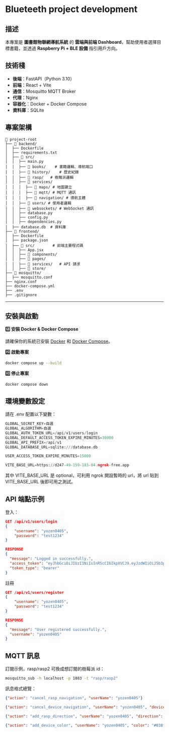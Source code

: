 # Blueteeth project development

## 描述

本專案是 **圖書館物聯網導航系統** 的 **雲端與前端 Dashboard**，幫助使用者選擇目標書籍，並透過 **Raspberry Pi + BLE 設備** 指引用戶方向。

## 技術棧

- **後端**：FastAPI（Python 3.10）
- **前端**：React + Vite
- **通信**：Mosquitto MQTT Broker
- **代理**：Nginx
- **容器化**：Docker + Docker Compose
- **資料庫**：SQLite

## 專案架構

```
📂 project-root
├── 📂 backend/        
│  ├── Dockerfile     
│  ├── requirements.txt  
│  ├── 📂 src/        
│  │  ├── main.py    
│  │  ├── 📂 books/    # 書籍邏輯、導航端口
│  │  ├── 📂 history/    # 歷史紀錄
│  │  ├── 📂 rasp/   # 樹莓派邏輯
│  │  ├── 📂 services/  
│  │  │  ├── 📂 maps/ # 地圖建立
│  │  │  ├── 📂 mqtt/ # MQTT 通訊
│  │  │  ├── 📂 navigation/ # 導航主體
│  │  ├── 📂 users/ # 使用者邏輯
│  │  ├── 📂 websockets/ # WebSocket 通訊
│  │  ├── database.py
│  │  ├── config.py
│  │  ├── dependencies.py
│  ├── database.db  # 資料庫
├── 📂 frontend/       
│  ├── Dockerfile    
│  ├── package.json    
│  ├── 📂 src/        # 前端主要程式碼
│  │  ├── App.jsx    
│  │  ├── 📂 components/  
│  │  ├── 📂 pages/     
│  │  ├── 📂 services/   # API 請求
│  │  ├── 📂 store/     
├── 📂 mosquitto/       
│  ├── mosquitto.conf   
├── nginx.conf     
├── docker-compose.yml   
├── .env   
├── .gitignore          
```

---

## 安裝與啟動

**1️⃣ 安裝 Docker & Docker Compose**

請確保你的系統已安裝 [Docker](https://www.docker.com/) 和 [Docker Compose](https://docs.docker.com/compose/)。

**2️⃣ 啟動專案**

```bash
docker compose up --build
```

**3️⃣ 停止專案**

```
docker compose down
```

## 環境變數設定

請在 .env 配置以下變數：

```py
GLOBAL_SECRET_KEY=自選
GLOBAL_ALGORITHM=自選
GLOBAL_AUTH_TOKEN_URL=/api/v1/users/login
GLOBAL_DEFAULT_ACCESS_TOKEN_EXPIRE_MINUTES=30000
GLOBAL_API_PREFIX=/api/v1
GLOBAL_DATABASE_URL=sqlite:///database.db

USER_ACCESS_TOKEN_EXPIRE_MINUTES=15000

VITE_BASE_URL=https://d247-49-159-183-84.ngrok-free.app
```

其中 VITE_BASE_URL 是 optional，可利用 ngrok 開設暫時的 url，將 url 貼到 VITE_BASE_URL 後即可用之測試。

## API 端點示例

登入：

```json
GET /api/v1/users/login
{
    "username": "yozen0405",
    "password": "test1234"
}

RESPONSE
{
  "message": "Logged in successfully.",
  "access_token": "eyJhbGciOiJIUzI1NiIsInR5cCI6IkpXVCJ9.eyJzdWIiOiJ5b3plbjA0MDUiLCJleHAiOjE3NDAyNjUyNjN9.9PubGm7MOsqUx_yLCFoctQcnzJG_TXDUEnFUfkw-tvg",
  "token_type": "bearer"
}
```

註冊

```json
GET /api/v1/users/register
{
    "username": "yozen0405",
    "password": "test1234"
}

RESPONSE
{
  "message": "User registered successfully.",
  "username": "yozen0405"
}
```

## MQTT 訊息

訂閱示例，rasp/rasp2 可換成想訂閱的樹莓派 id：

```bash
mosquitto_sub -h localhost -p 1883 -t "rasp/rasp2"
```

訊息格式總覽：

```json
{"action": "cancel_rasp_navigation", "userName": "yozen0405"}

{"action": "cancel_device_navigation", "userName": "yozen0405", "deviceId": "device3"}

{"action": "add_rasp_direction", "userName": "yozen0405", "direction": "RIGHT", "color": "#038fc2"}

{"action": "add_device_color", "userName": "yozen0405", "color": "#038fc2", "deviceId": "device3"}
```


